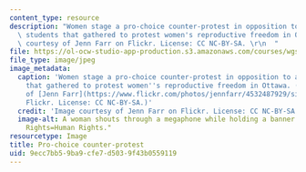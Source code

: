 ```yaml
---
content_type: resource
description: "Women stage a pro-choice counter-protest in opposition to a group of\
  \ students that gathered to protest women's reproductive freedom in Ottawa. Image\
  \ courtesy of Jenn Farr on Flickr. License: CC NC-BY-SA. \r\n  "
file: https://ol-ocw-studio-app-production.s3.amazonaws.com/courses/wgs-645-gender-health-and-marginalization-through-a-critical-feminist-lens-fall-2014/9ecc7bb59ba9cfe7d5039f43b0559119_wgs-645f14.jpg
file_type: image/jpeg
image_metadata:
  caption: 'Women stage a pro-choice counter-protest in opposition to a group of students
    that gathered to protest women''s reproductive freedom in Ottawa. (Image courtesy
    of [Jenn Farr](https://www.flickr.com/photos/jennfarr/4532487929/sizes/l/) on
    Flickr. License: CC NC-BY-SA.)'
  credit: 'Image courtesy of Jenn Farr on Flickr. License: CC NC-BY-SA.'
  image-alt: A woman shouts through a megaphone while holding a banner that says "Women's
    Rights=Human Rights."
resourcetype: Image
title: Pro-choice counter-protest
uid: 9ecc7bb5-9ba9-cfe7-d503-9f43b0559119
---
```

